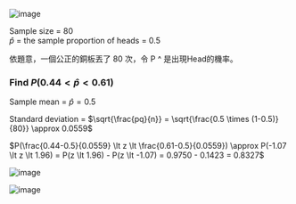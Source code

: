 ![image](https://github.com/user-attachments/assets/6595d8dc-ab44-4e8e-979f-50ac4dec2897)

Sample size = 80  
$\hat{p}$ = the sample proportion of heads = 0.5

依題意，一個公正的銅板丟了 80 次，令 P ^ 是出現Head的機率。

### Find $P(0.44 \lt \hat{p} \lt 0.61)$

Sample mean = $\hat{p} = 0.5$  

Standard deviation = $\sqrt{\frac{pq}{n}} = \sqrt{\frac{0.5 \times (1-0.5)}{80}} \approx 0.0559$  

$P(\frac{0.44-0.5}{0.0559} \lt z \lt \frac{0.61-0.5}{0.0559}) \approx P(-1.07 \lt z \lt 1.96) = P(z \lt 1.96) - P(z \lt -1.07) = 0.9750 - 0.1423 = 0.8327$

![image](https://github.com/user-attachments/assets/d9df4b31-78a6-46b4-a20f-a1bb6ac9d0af)

![image](https://github.com/user-attachments/assets/84dd60d7-32f9-4d32-b35d-8b64eda56e51)

